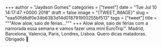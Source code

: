 
+++
author = "Jaydson Gomes"
categories = ["tweet"]
date = "Tue Jul 10 14:17:47 +0000 2018"
draft = false
image = "{TWEET_IMAGE}"
slug = "eaa50fd8df0e34b6383d14d018791900255bf513"
tags = ["tweet"]
title = """Alow alow, saio de férias..."""
+++
Alow alow, saio de férias com a namorada essa semana e vamos fazer uma mini EuroTrip™.
Madrid, Barcelona, Valencia, Paris, Londres, Lisboa.
Quero dicas matadoras. Obrigado 👊
